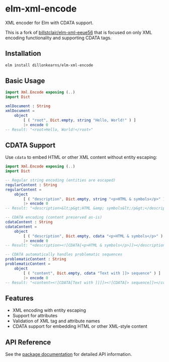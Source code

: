 # elm-xml-encode

XML encoder for Elm with CDATA support.

This is a fork of [billstclair/elm-xml-eeue56](https://github.com/billstclair/elm-xml-eeue56/) that is focused on only XML encoding functionality and supporting CDATA tags.

## Installation

```bash
elm install dillonkearns/elm-xml-encode
```

## Basic Usage

```elm
import Xml.Encode exposing (..)
import Dict

xmlDocument : String
xmlDocument =
    object 
        [ ( "root", Dict.empty, string "Hello, World!" ) ]
        |> encode 0
-- Result: "<root>Hello, World!</root>"
```

## CDATA Support

Use `cdata` to embed HTML or other XML content without entity escaping:

```elm
import Xml.Encode exposing (..)
import Dict

-- Regular string encoding (entities are escaped)
regularContent : String
regularContent =
    object 
        [ ( "description", Dict.empty, string "<p>HTML & symbols</p>" ) ]
        |> encode 0
-- Result: "<description>&lt;p&gt;HTML &amp; symbols&lt;/p&gt;</description>"

-- CDATA encoding (content preserved as-is)
cdataContent : String  
cdataContent =
    object 
        [ ( "description", Dict.empty, cdata "<p>HTML & symbols</p>" ) ]
        |> encode 0
-- Result: "<description><![CDATA[<p>HTML & symbols</p>]]></description>"

-- CDATA automatically handles problematic sequences
problematicContent : String
problematicContent =
    object 
        [ ( "content", Dict.empty, cdata "Text with ]]> sequence" ) ]
        |> encode 0
-- Result: "<content><![CDATA[Text with ]]]]><![CDATA[> sequence]]></content>"
```

## Features

- XML encoding with entity escaping
- Support for attributes
- Validation of XML tag and attribute names
- CDATA support for embedding HTML or other XML-style content


## API Reference

See the [package documentation](https://package.elm-lang.org/packages/dillonkearns/elm-xml-encode/1.0.1/) for detailed API information.
